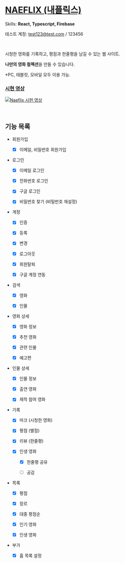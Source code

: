 # [NAEFLIX (내플릭스)](https://saramkim.github.io/naeflix/)

Skills: **React, Typescript, Firebase**

테스트 계정: test123@test.com / 123456

</br>

시청한 영화를 기록하고, 평점과 한줄평을 남길 수 있는 웹 사이트.

**나만의 영화 컬렉션**을 만들 수 있습니다.

\*PC, 태블릿, 모바일 모두 이용 가능.

### [시현 영상](https://youtu.be/GFiRs4t9ITw)

[![Naeflix 시현 영상](https://img.youtube.com/vi/GFiRs4t9ITw/0.jpg)](https://youtu.be/GFiRs4t9ITw?t=0s)

<br/>

## 기능 목록

- 회원가입

  - [x] 이메일, 비밀번호 회원가입

- 로그인

  - [x] 이메일 로그인

  - [x] 전화번호 로그인

  - [x] 구글 로그인

  - [x] 비밀번호 찾기 (비밀번호 재설정)

- 계정

  - [x] 인증

  - [x] 등록

  - [x] 변경

  - [x] 로그아웃

  - [x] 회원탈퇴

  - [x] 구글 계정 연동

- 검색

  - [x] 영화

  - [x] 인물

- 영화 상세

  - [x] 영화 정보

  - [x] 추천 영화

  - [x] 관련 인물

  - [x] 예고편

- 인물 상세

  - [x] 인물 정보

  - [x] 출연 영화

  - [x] 제작 참여 영화

- 기록

  - [x] 마크 (시청한 영화)

  - [x] 평점 (별점)

  - [x] 리뷰 (한줄평)

  - [x] 인생 영화

    - [x] 한줄평 공유

    - [ ] 공감

- 목록

  - [x] 평점

  - [x] 장르

  - [x] 대중 평점순

  - [x] 인기 영화

  - [x] 인생 영화

- 부가

  - [x] 홈 목록 설정
